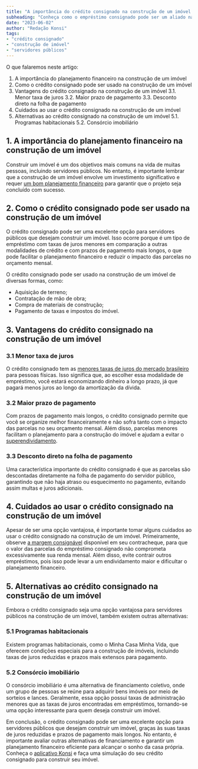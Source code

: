 ```yaml
---
title: "A importância do crédito consignado na construção de um imóvel para servidores públicos"
subheading: "Conheça como o empréstimo consignado pode ser um aliado na realização do sonho da casa própria"
date: "2023-06-02"
author: "Redação Konsi"
tags:
- "crédito consignado"
- "construção de imóvel"
- "servidores públicos"
---
```


O que falaremos neste artigo: 
1. A importância do planejamento financeiro na construção de um imóvel
2. Como o crédito consignado pode ser usado na construção de um imóvel
3. Vantagens do crédito consignado na construção de um imóvel
3.1. Menor taxa de juros
3.2. Maior prazo de pagamento
3.3. Desconto direto na folha de pagamento
4. Cuidados ao usar o crédito consignado na construção de um imóvel
5. Alternativas ao crédito consignado na construção de um imóvel
5.1. Programas habitacionais
5.2. Consórcio imobiliário

## 1. A importância do planejamento financeiro na construção de um imóvel

Construir um imóvel é um dos objetivos mais comuns na vida de muitas pessoas, incluindo servidores públicos. No entanto, é importante lembrar que a construção de um imóvel envolve um investimento significativo e requer [um bom planejamento financeiro](/como-montar-um-planejamento-financeiro-de-longo-prazo-para-servidores-pblicos.md) para garantir que o projeto seja concluído com sucesso.

## 2. Como o crédito consignado pode ser usado na construção de um imóvel

O crédito consignado pode ser uma excelente opção para servidores públicos que desejam construir um imóvel. Isso ocorre porque é um tipo de empréstimo com taxas de juros menores em comparação a outras modalidades de crédito e com prazos de pagamento mais longos, o que pode facilitar o planejamento financeiro e reduzir o impacto das parcelas no orçamento mensal.

O crédito consignado pode ser usado na construção de um imóvel de diversas formas, como:

- Aquisição de terreno;
- Contratação de mão de obra;
- Compra de materiais de construção;
- Pagamento de taxas e impostos do imóvel.

## 3. Vantagens do crédito consignado na construção de um imóvel

### 3.1 Menor taxa de juros

O crédito consignado tem as [menores taxas de juros do mercado brasileiro](/7-dicas-para-conseguir-a-menor-taxa-de-juros-no-consignado.md) para pessoas físicas. Isso significa que, ao escolher essa modalidade de empréstimo, você estará economizando dinheiro a longo prazo, já que pagará menos juros ao longo da amortização da dívida.

### 3.2 Maior prazo de pagamento

Com prazos de pagamento mais longos, o crédito consignado permite que você se organize melhor financeiramente e não sofra tanto com o impacto das parcelas no seu orçamento mensal. Além disso, parcelas menores facilitam o planejamento para a construção do imóvel e ajudam a evitar o [superendividamento](/gesto-de-dvidas-como-servidor-pblico-pode-evitar-o-superendividamento.md).

### 3.3 Desconto direto na folha de pagamento

Uma característica importante do crédito consignado é que as parcelas são descontadas diretamente na folha de pagamento do servidor público, garantindo que não haja atraso ou esquecimento no pagamento, evitando assim multas e juros adicionais.

## 4. Cuidados ao usar o crédito consignado na construção de um imóvel

Apesar de ser uma opção vantajosa, é importante tomar alguns cuidados ao usar o crédito consignado na construção de um imóvel. Primeiramente, observe [a margem consignável](/entendendo-a-margem-consignvel-como-planejar-seu-crdito-consignado.md) disponível em seu contracheque, para que o valor das parcelas do empréstimo consignado não comprometa excessivamente sua renda mensal. Além disso, evite contrair outros empréstimos, pois isso pode levar a um endividamento maior e dificultar o planejamento financeiro.

## 5. Alternativas ao crédito consignado na construção de um imóvel

Embora o crédito consignado seja uma opção vantajosa para servidores públicos na construção de um imóvel, também existem outras alternativas:

### 5.1 Programas habitacionais

Existem programas habitacionais, como o Minha Casa Minha Vida, que oferecem condições especiais para a construção de imóveis, incluindo taxas de juros reduzidas e prazos mais extensos para pagamento.

### 5.2 Consórcio imobiliário

O consórcio imobiliário é uma alternativa de financiamento coletivo, onde um grupo de pessoas se reúne para adquirir bens imóveis por meio de sorteios e lances. Geralmente, essa opção possui taxas de administração menores que as taxas de juros encontradas em empréstimos, tornando-se uma opção interessante para quem deseja construir um imóvel.

Em conclusão, o crédito consignado pode ser uma excelente opção para servidores públicos que desejam construir um imóvel, graças às suas taxas de juros reduzidas e prazos de pagamento mais longos. No entanto, é importante avaliar outras alternativas de financiamento e garantir um planejamento financeiro eficiente para alcançar o sonho da casa própria. Conheça o [aplicativo Konsi](https://konsi.com.br/app) e faça uma simulação do seu crédito consignado para construir seu imóvel.